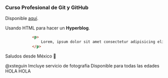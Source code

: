 ### Curso Profesional de Git y GitHub

Disponible [aquí](https://platzi.com/clases/1557-git-github/19977-readmemd-es-una-excelente-practica/ "aquí").

Usando HTML para hacer un **Hyperblog**.
```html
            <p>
                Lorem, ipsum dolor sit amet consectetur adipisicing elit. 
            </p>
```
Saludos desde México 🤘

@xsteguin
Imcluye servicio de fotografía
Disponible para todas las edades
HOLA HOLA